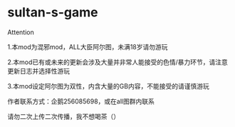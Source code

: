 # sultan-s-game
Attention

1.本mod为混邪mod，ALL大臣阿尔图，未满18岁请勿游玩

2.本mod已有或未来的更新会涉及大量并非常人能接受的色情/暴力环节，请注意更新日志并选择性游玩

3.本mod设定阿尔图为双性，内含大量的GB内容，不能接受的请谨慎游玩



作者联系方式：企鹅256085698，或在all图群内联系

请勿二次上传二次传播，我不想喝茶（）
